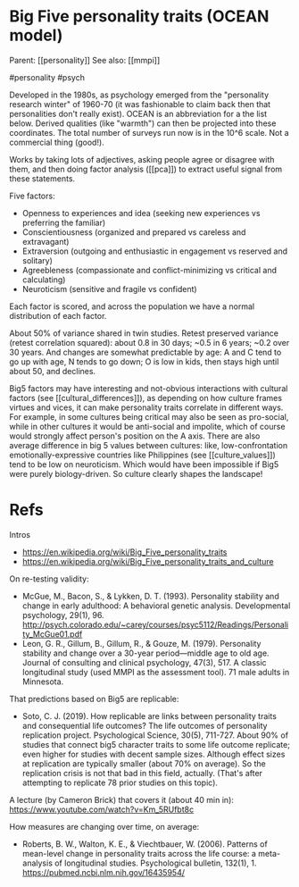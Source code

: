# Big Five personality traits (OCEAN model)

Parent: [[personality]]
See also: [[mmpi]]

#personality #psych


Developed in the 1980s, as psychology emerged from the "personality research winter" of 1960-70 (it was fashionable to claim back then that personalities don't really exist). OCEAN is an abbreviation for a the list below. Derived qualities (like "warmth") can then be projected into these coordinates. The total number of surveys run now is in the 10^6 scale. Not a commercial thing (good!).

Works by taking lots of adjectives, asking people agree or disagree with them, and then doing factor analysis ([[pca]]) to extract useful signal from these statements.

Five factors:
* Openness to experiences and idea (seeking new experiences vs preferring the familiar)
* Conscientiousness (organized and prepared vs careless and extravagant)
* Extraversion (outgoing and enthusiastic in engagement vs reserved and solitary)
* Agreebleness (compassionate and conflict-minimizing vs critical and calculating)
* Neuroticism (sensitive and fragile vs confident)

Each factor is scored, and across the population we have a normal distribution of each factor.

About 50% of variance shared in twin studies. Retest preserved variance (retest correlation squared): about 0.8 in 30 days; ~0.5 in 6 years; ~0.2 over 30 years. And changes are somewhat predictable by age: A and C tend to go up with age, N tends to go down; O is low in kids, then stays high until about 50, and declines.

Big5 factors may have interesting and not-obvious interactions with cultural factors (see [[cultural_differences]]), as depending on how culture frames virtues and vices, it can make personality traits correlate in different ways. For example, in some cultures being critical may also be seen as pro-social, while in other cultures it would be anti-social and impolite, which of course would strongly affect person's position on the A axis. There are also average difference in big 5 values between cultures: like, low-confrontation emotionally-expressive countries like Philippines (see [[culture_values]]) tend to be low on neuroticism. Which would have been impossible if Big5 were purely biology-driven. So culture clearly shapes the landscape!

# Refs

Intros
* https://en.wikipedia.org/wiki/Big_Five_personality_traits
* https://en.wikipedia.org/wiki/Big_Five_personality_traits_and_culture

On re-testing validity:
* McGue, M., Bacon, S., & Lykken, D. T. (1993). Personality stability and change in early adulthood: A behavioral genetic analysis. Developmental psychology, 29(1), 96. http://psych.colorado.edu/~carey/courses/psyc5112/Readings/Personality_McGue01.pdf
* Leon, G. R., Gillum, B., Gillum, R., & Gouze, M. (1979). Personality stability and change over a 30-year period—middle age to old age. Journal of consulting and clinical psychology, 47(3), 517. A classic longitudinal study (used MMPI as the assessment tool). 71 male adults in Minnesota. 

That predictions based on Big5 are replicable:
* Soto, C. J. (2019). How replicable are links between personality traits and consequential life outcomes? The life outcomes of personality replication project. Psychological Science, 30(5), 711-727.
    About 90% of studies that connect big5 character traits to some life outcome replicate; even higher for studies with decent sample sizes. Although effect sizes at replication are typically smaller (about 70% on average). So the replication crisis is not that bad in this field, actually. (That's after attempting to replicate 78 prior studies on this topic).

A lecture (by Cameron Brick) that covers it (about 40 min in): https://www.youtube.com/watch?v=Km_5RUfbt8c

How measures are changing over time, on average:
* Roberts, B. W., Walton, K. E., & Viechtbauer, W. (2006). Patterns of mean-level change in personality traits across the life course: a meta-analysis of longitudinal studies. Psychological bulletin, 132(1), 1. https://pubmed.ncbi.nlm.nih.gov/16435954/